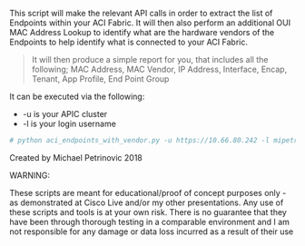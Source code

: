This script will make the relevant API calls in order to extract the list of Endpoints within your ACI Fabric. It will then also perform an additional OUI MAC Address Lookup to identify what are the hardware vendors of the Endpoints to help identify what is connected to your ACI Fabric.

> It will then produce a simple report for you, that includes all the following; MAC Address, MAC Vendor, IP Address, Interface, Encap, Tenant, App Profile, End Point Group

It can be executed via the following:
* -u is your APIC cluster
* -l is your login username

```YAML
# python aci_endpoints_with_vendor.py -u https://10.66.80.242 -l mipetrin  
```


Created by Michael Petrinovic 2018


WARNING:

These scripts are meant for educational/proof of concept purposes only - as demonstrated at Cisco Live and/or my other presentations. Any use of these scripts and tools is at your own risk. There is no guarantee that they have been through thorough testing in a comparable environment and I am not responsible for any damage or data loss incurred as a result of their use